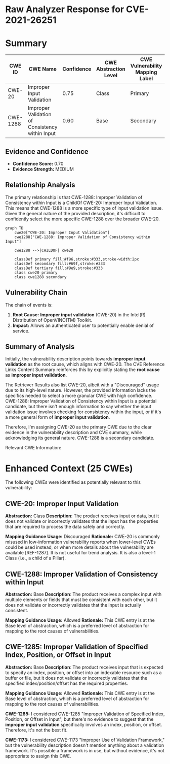 # Raw Analyzer Response for CVE-2021-26251

# Summary
| CWE ID | CWE Name | Confidence | CWE Abstraction Level | CWE Vulnerability Mapping Label | CWE-Vulnerability Mapping Notes |
|---|---|---|---|---|---|
| CWE-20 | Improper Input Validation | 0.75 | Class | Primary | Discouraged |
| CWE-1288 | Improper Validation of Consistency within Input | 0.60 | Base | Secondary | Allowed |

## Evidence and Confidence

*   **Confidence Score:** 0.70
*   **Evidence Strength:** MEDIUM

## Relationship Analysis
The primary relationship is that CWE-1288: Improper Validation of Consistency within Input is a ChildOf CWE-20: Improper Input Validation. This means that CWE-1288 is a more specific type of input validation issue. Given the general nature of the provided description, it's difficult to confidently select the more specific CWE-1288 over the broader CWE-20.

```mermaid
graph TD
    cwe20["CWE-20: Improper Input Validation"]
    cwe1288["CWE-1288: Improper Validation of Consistency within Input"]
    
    cwe1288 -->|CHILDOF| cwe20
    
    classDef primary fill:#f96,stroke:#333,stroke-width:2px
    classDef secondary fill:#69f,stroke:#333
    classDef tertiary fill:#9e9,stroke:#333
    class cwe20 primary
    class cwe1288 secondary
```

## Vulnerability Chain
The chain of events is:
1.  **Root Cause:** **Improper input validation** (CWE-20) in the Intel(R) Distribution of OpenVINO(TM) Toolkit.
2.  **Impact:** Allows an authenticated user to potentially enable denial of service.

## Summary of Analysis
Initially, the vulnerability description points towards **improper input validation** as the root cause, which aligns with CWE-20. The CVE Reference Links Content Summary reinforces this by explicitly stating the **root cause** as **improper input validation**.

The Retriever Results also list CWE-20, albeit with a "Discouraged" usage due to its high-level nature. However, the provided information lacks the specifics needed to select a more granular CWE with high confidence. CWE-1288: Improper Validation of Consistency within Input is a potential candidate, but there isn't enough information to say whether the input validation issue involves checking for consistency within the input, or if it's a more general form of **improper input validation**.

Therefore, I'm assigning CWE-20 as the primary CWE due to the clear evidence in the vulnerability description and CVE summary, while acknowledging its general nature. CWE-1288 is a secondary candidate.

Relevant CWE Information:

# Enhanced Context (25 CWEs)
The following CWEs were identified as potentially relevant to this vulnerability:

## CWE-20: Improper Input Validation
**Abstraction:** Class
**Description**:
The product receives input or data, but it does
        not validate or incorrectly validates that the input has the
        properties that are required to process the data safely and
        correctly.

**Mapping Guidance**
**Usage:** Discouraged
**Rationale:** CWE-20 is commonly misused in low-information vulnerability reports when lower-level CWEs could be used instead, or when more details about the vulnerability are available [REF-1287]. It is not useful for trend analysis. It is also a level-1 Class (i.e., a child of a Pillar).

## CWE-1288: Improper Validation of Consistency within Input
**Abstraction:** Base
**Description**:
The product receives a complex input with multiple elements or fields that must be consistent with each other, but it does not validate or incorrectly validates that the input is actually consistent.

**Mapping Guidance**
**Usage:** Allowed
**Rationale:** This CWE entry is at the Base level of abstraction, which is a preferred level of abstraction for mapping to the root causes of vulnerabilities.

## CWE-1285: Improper Validation of Specified Index, Position, or Offset in Input
**Abstraction:** Base
**Description**:
The product receives input that is expected to specify an index, position, or offset into an indexable resource such as a buffer or file, but it does not validate or incorrectly validates that the specified index/position/offset has the required properties.

**Mapping Guidance**
**Usage:** Allowed
**Rationale:** This CWE entry is at the Base level of abstraction, which is a preferred level of abstraction for mapping to the root causes of vulnerabilities.

**CWE-1285:**
I considered CWE-1285 "Improper Validation of Specified Index, Position, or Offset in Input", but there's no evidence to suggest that the **improper input validation** specifically involves an index, position, or offset. Therefore, it's not the best fit.

**CWE-1173:**
I considered CWE-1173 "Improper Use of Validation Framework," but the vulnerability description doesn't mention anything about a validation framework. It's possible a framework is in use, but without evidence, it's not appropriate to assign this CWE.